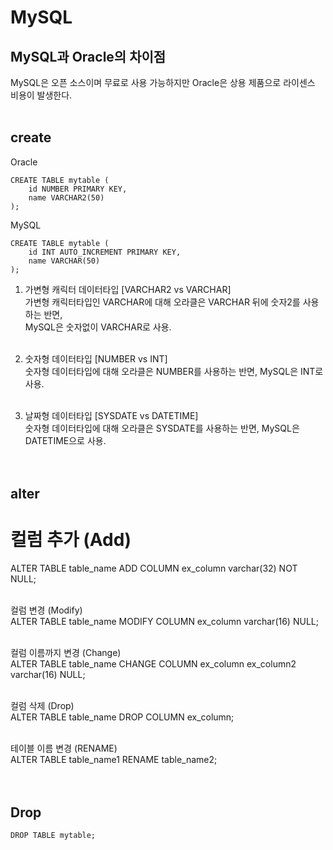 # MySQL
## MySQL과 Oracle의 차이점
MySQL은 오픈 소스이며 무료로 사용 가능하지만 Oracle은 상용 제품으로 라이센스 비용이 발생한다. <br><br>

## create
Oracle
``` Oracle
CREATE TABLE mytable (
    id NUMBER PRIMARY KEY,
    name VARCHAR2(50)
);
```
MySQL
``` mysql
CREATE TABLE mytable (
    id INT AUTO_INCREMENT PRIMARY KEY,
    name VARCHAR(50)
);
```
1. 가변형 캐릭터 데이터타입 [VARCHAR2 vs VARCHAR] <br>
가변형 캐릭터타입인 VARCHAR에 대해 오라클은 VARCHAR 뒤에 숫자2를 사용하는 반면, <br>
MySQL은 숫자없이 VARCHAR로 사용. <br><br>

2. 숫자형 데이터타입 [NUMBER vs INT]<br>
숫자형 데이터타입에 대해 오라클은 NUMBER를 사용하는 반면, MySQL은 INT로 사용.<br><br>

3. 날짜형 데이터타입 [SYSDATE vs DATETIME]<br>
숫자형 데이터타입에 대해 오라클은 SYSDATE를 사용하는 반면, MySQL은 DATETIME으로 사용.<br><br><br>

## alter
# 컬럼 추가 (Add) <br>
ALTER TABLE table_name ADD COLUMN ex_column varchar(32) NOT NULL; <br><br>

컬럼 변경 (Modify) <br>
ALTER TABLE table_name MODIFY COLUMN ex_column varchar(16) NULL; <br><br>

컬럼 이름까지 변경 (Change) <br>
ALTER TABLE table_name CHANGE COLUMN ex_column ex_column2 varchar(16) NULL; <br><br>

컬럼 삭제 (Drop) <br>
ALTER TABLE table_name DROP COLUMN ex_column; <br><br>

테이블 이름 변경 (RENAME) <br>
ALTER TABLE table_name1 RENAME table_name2; <br><br><br>


## Drop
``` MySQL
DROP TABLE mytable;
```
